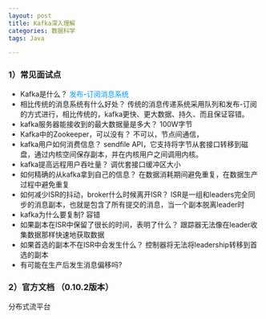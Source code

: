 ```yaml
---
layout: post
title: Kafka深入理解
categories: 数据科学
tags: Java

---
```


### 1）常见面试点 ###

- Kafka是什么？
<font color="#0099ff">发布-订阅消息系统</font>
- 相比传统的消息系统有什么好处？
传统的消息传递系统采用队列和发布-订阅的方式进行，相比传统的，kafka更快、更大数据、持久、而且保证容错。
- kafka服务器能接收到的最大数据量是多大？
100W字节
- Kafka中的Zookeeper，可以没有？
不可以，节点间通信，
- kafka用户如何消费信息？
sendfile API，它支持将字节从套接口转移到磁盘，通过内核空间保存副本，并在内核用户之间调用内核。
- kafka提高远程用户吞吐量？
调优套接口缓冲区大小
- 如何精确的从kafka拿到自己的信息？
在数据消耗期间避免重复，在数据生产过程中避免重复
- 如何减少ISR的抖动，broker什么时候离开ISR？
ISR是一组和leaders完全同步的消息副本，也就是包含了所有提交的消息，当一个副本脱离leader时
- kafka为什么要复制?
容错
- 如果副本在ISR中保留了很长的时间，表明了什么？
跟踪器无法像在leader收集数据那样快速地获取数据
- 如果首选的副本不在ISR中会发生什么？
控制器将无法将leadership转移到首选的副本
- 有可能在生产后发生消息偏移吗?

### 2）官方文档 （0.10.2版本） ###

分布式流平台



